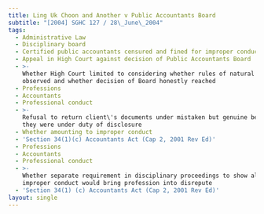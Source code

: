 ```yaml
---
title: Ling Uk Choon and Another v Public Accountants Board
subtitle: "[2004] SGHC 127 / 28\_June\_2004"
tags:
  - Administrative Law
  - Disciplinary board
  - Certified public accountants censured and fined for improper conduct
  - Appeal in High Court against decision of Public Accountants Board
  - >-
    Whether High Court limited to considering whether rules of natural justice
    observed and whether decision of Board honestly reached
  - Professions
  - Accountants
  - Professional conduct
  - >-
    Refusal to return client\'s documents under mistaken but genuine belief that
    they were under duty of disclosure
  - Whether amounting to improper conduct
  - 'Section 34(1)(c) Accountants Act (Cap 2, 2001 Rev Ed)'
  - Professions
  - Accountants
  - Professional conduct
  - >-
    Whether separate requirement in disciplinary proceedings to show alleged
    improper conduct would bring profession into disrepute
  - 'Section 34(1) (c) Accountants Act (Cap 2, 2001 Rev Ed)'
layout: single
---
```


